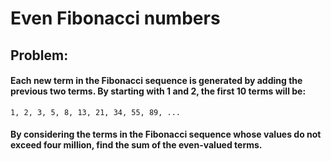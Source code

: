 # Even Fibonacci numbers
## Problem:
#### Each new term in the Fibonacci sequence is generated by adding the previous two terms. By starting with 1 and 2, the first 10 terms will be:
```
1, 2, 3, 5, 8, 13, 21, 34, 55, 89, ...
```
#### By considering the terms in the Fibonacci sequence whose values do not exceed four million, find the sum of the even-valued terms.
